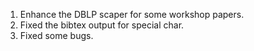 1. Enhance the DBLP scaper for some workshop papers.
2. Fixed the bibtex output for special char.
3. Fixed some bugs.